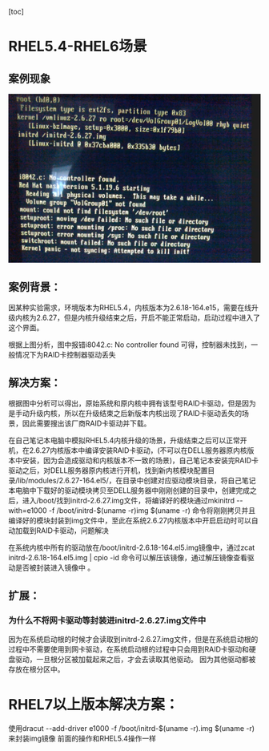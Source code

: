 [toc] 

# RHEL5.4-RHEL6场景



## 案例现象

![image-20220707154859261](.图片存放/image-20220707154859261.png)



## 案例背景：

因某种实验需求，环境版本为RHEL5.4，内核版本为2.6.18-164.e15，需要在线升级内核为2.6.27，但是内核升级结束之后，开启不能正常启动，启动过程中进入了这个界面。 

根据上图分析，图中报错i8042.c: No controller found 可得，控制器未找到，一般情况下为RAID卡控制器驱动丢失



## 解决方案：



根据图中分析可以得出，原始系统和原内核中拥有该型号RAID卡驱动，但是因为是手动升级内核，所以在升级结束之后新版本内核出现了RAID卡驱动丢失的场景，因此需要搜出该厂商RAID卡驱动并下载。 

在自己笔记本电脑中模拟RHEL5.4内核升级的场景，升级结束之后可以正常开机，在2.6.27内核版本中编译安装RAID卡驱动，(不可以在DELL服务器原内核版本中安装，因为会造成驱动和内核版本不一致的场景)，自己笔记本安装完RAID卡驱动之后，对DELL服务器原内核进行开机，找到新内核模块配置目录/lib/modules/2.6.27-164.el5/，在目录中创建对应驱动模块目录，将自己笔记本电脑中下载好的驱动模块拷贝至DELL服务器中刚刚创建的目录中，创建完成之后，进入/boot/找到initrd-2.6.27.img文件，将编译好的模块通过mkinitrd  --with=e1000 -f /boot/initrd-\$(uname -r)img  \$(uname -r) 命令将刚刚拷贝并且编译好的模块封装到img文件中，至此在系统2.6.27内核版本中开启启动时可以自动加载到RAID卡驱动，问题解决



在系统内核中所有的驱动放在/boot/initrd-2.6.18-164.el5.img镜像中，通过zcat  initrd-2.6.18-164.el5.img  | cpio -id  命令可以解压该镜像，通过解压镜像查看驱动是否被封装进入镜像中 。 



## 扩展：



### 为什么不将网卡驱动等封装进initrd-2.6.27.img文件中



因为在系统启动根的时候才会读取到initrd-2.6.27.img文件，但是在系统启动根的过程中不需要使用到网卡驱动，在系统启动根的过程中只会用到RAID卡驱动和硬盘驱动，一旦根分区被加载起来之后，才会去读取其他驱动。 因为其他驱动都被存放在根分区中。 



# RHEL7以上版本解决方案： 



使用dracut --add-driver e1000 -f /boot/initrd-\$(uname -r).img   \$(uname -r) 来封装img镜像 前面的操作和RHEL5.4操作一样 







